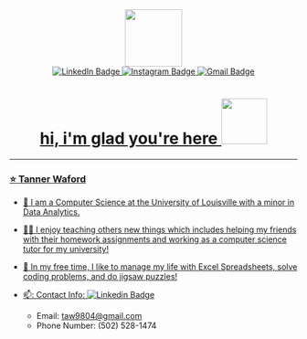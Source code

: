 <div id="header" align="center">
  <img src="https://media.giphy.com/media/HzPtbOKyBoBFsK4hyc/giphy.gif" width="100"/>
</div>

<div id="badges" align="center">
  <a href="https://www.linkedin.com/in/tanner-waford-7783ab277/">
    <img src="https://img.shields.io/badge/LinkedIn-blue?style=for-the-badge&logo=linkedin&logoColor=white" alt="LinkedIn Badge"/>
  </a>
  <a href="https://www.instagram.com/tannerwaford/">
    <img src="https://img.shields.io/badge/Instagram-purple?style=for-the-badge&logo=instagram&logoColor=white" alt="Instagram Badge"/>
  </a>
  <a href="https://mail.google.com/mail/u/0/?fs=1&to=taw9804@gmail.com&su=SUBJECT&body=BODY&tf=cm">
    <img src="https://img.shields.io/badge/Gmail-D14836?style=for-the-badge&logo=gmail&logoColor=white" alt="Gmail Badge"/>
</div>

<div id="views" align="center">
  <img src="https://komarev.com/ghpvc/?username=tannerwaford&style=flat-square&color=green" alt=""/>
</div>

<h1 align="center">
  hi, i'm glad you're here
  <img src="https://media.giphy.com/media/WUpRqRMasA5BZFTGgz/giphy.gif" width="80px" height="80px"/>
</h1>

---
### :star: Tanner Waford
- :apple: I am a Computer Science at the University of Louisville with a minor in Data Analytics.

- :man_teacher: I enjoy teaching others new things which includes helping my friends with their homework assignments and working as a computer science tutor for my university!

- :jigsaw: In my free time, I like to manage my life with Excel Spreadsheets, solve coding problems, and do jigsaw puzzles!

- 📫: Contact Info: [![Linkedin Badge](https://img.shields.io/badge/-tannerwaford-blue?style=flat&logo=Linkedin&logoColor=white)](https://www.linkedin.com/in/tanner-waford-7783ab277)
  - Email: taw9804@gmail.com
  - Phone Number: (502) 528-1474
